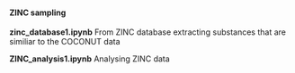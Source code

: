 #### ZINC sampling

**zinc_database1.ipynb**
From ZINC database extracting substances that are similiar to the COCONUT data 

**ZINC_analysis1.ipynb**
Analysing ZINC data
